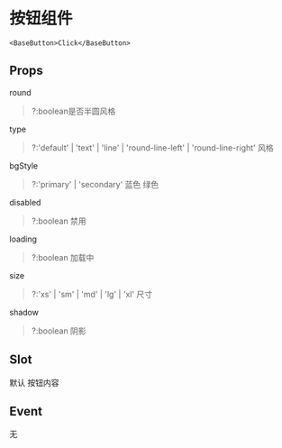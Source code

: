 # 按钮组件
```
<BaseButton>Click</BaseButton>
```
## Props
  round
  >?:boolean是否半圆风格

  type
  > ?:'default' | 'text' | 'line' | 'round-line-left' | 'round-line-right' 风格

  bgStyle
  > ?:'primary' | 'secondary' 蓝色 绿色

  disabled
  >?:boolean 禁用

  loading
  >?:boolean 加载中

  size
  >?:'xs' | 'sm' | 'md' | 'lg' | 'xl' 尺寸

  shadow
  > ?:boolean 阴影

## Slot
默认 按钮内容

## Event
无
